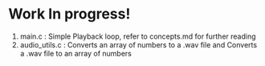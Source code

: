 # Work In progress!
1. main.c : Simple Playback loop, refer to concepts.md for further reading
2. audio_utils.c : Converts an array of numbers to a .wav file and Converts a .wav file to an array of numbers
